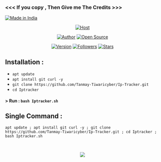 ### <<< If you copy , Then Give me The Credits >>>
<p align="left">
<a href="#"><img title="Made in India" src="https://img.shields.io/badge/MADE%20IN-INDIA-blue"></a>
</p>
<p align="center">
<a href="#"><img title="Host" src="https://raw.githubusercontent.com/htr-tech/release-download/master/images/banner/trackip.png"></a>
</p>
<p align="center">
<a href="https://github.com/htr-tech"><img title="Author" src="https://img.shields.io/badge/Author-Tanmay--Tiwaricyber-red.svg?style=for-the-badge&logo=github"></a>
<a href="#"><img title="Open Source" src="https://img.shields.io/badge/Open%20Source-%E2%9D%A4-green?style=for-the-badge"></a>
</p>
<p align="center">
<a href="#"><img title="Version" src="https://img.shields.io/badge/Version-1.0-green.svg?style=flat-square"></a>
<a href="https://github.com/tanmay-Tiwaricyber/followers"><img title="Followers" src="https://img.shields.io/github/followers/Tanmay-Tiwaricyber?color=blue&style=flat-square"></a>
<a href="https://github.com/Tanmay-Tiwaricyber/Ip-Tracker/stargazers/"><img title="Stars" src="https://img.shields.io/github/stars/Tanmay-Tiwaricyber/Ip-Tracker?color=red&style=flat-square"></a>

</p>

## Installation :

* `apt update`
* `apt install git curl -y`
* `git clone https://github.com/Tanmay-Tiwaricyber/Ip-Tracker.git`
* `cd Iptracker`

#### > Run : `bash Iptracker.sh`

## Single Command :
```
apt update ; apt install git curl -y ; git clone https://github.com/Tanmay-Tiwaricyber/Ip-Tracker.git ; cd Iptracker ; bash Iptracker.sh
```
<br>
<p align="center">
<img src="https://github.com/Tanmay-Tiwaricyber/Ip-Tracker/blob/main/Screenshot.png"/>



